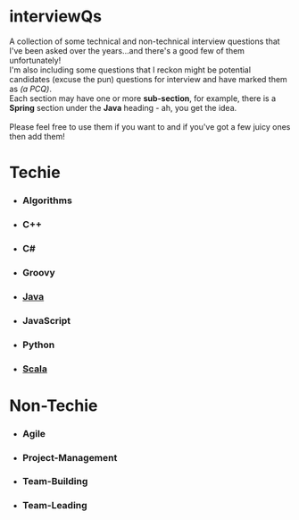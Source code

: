 # interviewQs
A collection of some technical and non-technical interview questions that I've been asked over the years...and there's a good few of them unfortunately!<br>
I'm also including some questions that I reckon might be potential candidates (excuse the pun) questions for interview and have marked them as *(a PCQ)*.<br>
Each section may have one or more **sub-section**, for example, there is a **Spring** section under the **Java** heading - ah, you get the idea.<br><br>
Please feel free to use them if you want to and if you've got a few juicy ones then add them!

# Techie
* ### Algorithms
* ### C++
* ### C#
* ### Groovy
* ### [Java](java/README.md)
* ### JavaScript
* ### Python
* ### [Scala](scala/README.md)

# Non-Techie
* ### Agile
* ### Project-Management
* ### Team-Building
* ### Team-Leading
